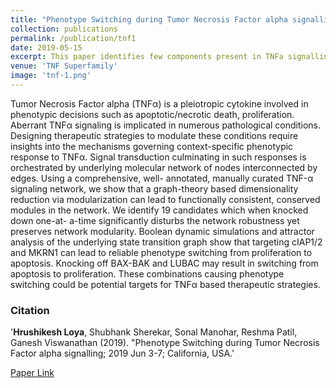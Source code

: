 ```yaml
---
title: "Phenotype Switching during Tumor Necrosis Factor alpha signalling"
collection: publications
permalink: /publication/tnf1
date: 2019-05-15
excerpt: This paper identifies few components present in TNFa signalling which when perturbed leads to phenotype switch. It uses graph-theory based based dimensionality reduction technique to identify the candidates.
venue: 'TNF Superfamily'
image: 'tnf-1.png'
---
```

Tumor Necrosis Factor alpha (TNFα) is a pleiotropic
cytokine involved in phenotypic decisions such as
apoptotic/necrotic death, proliferation. Aberrant TNFα
signaling is implicated in numerous pathological
conditions. Designing therapeutic strategies to modulate
these conditions require insights into the mechanisms
governing context-specific phenotypic response to TNFα.
Signal transduction culminating in such responses is
orchestrated by underlying molecular network of nodes
interconnected by edges. Using a comprehensive, well-
annotated, manually curated TNF-α signaling network,
we show that a graph-theory based dimensionality
reduction via modularization can lead to functionally
consistent, conserved modules in the network. We
identify 19 candidates which when knocked down one-at-
a-time significantly disturbs the network robustness yet
preserves network modularity. Boolean dynamic
simulations and attractor analysis of the underlying state
transition graph show that targeting cIAP1/2 and MKRN1
can lead to reliable phenotype switching from
proliferation to apoptosis. Knocking off BAX-BAK and
LUBAC may result in switching from apoptosis to
proliferation. These combinations causing phenotype
switching could be potential targets for TNFα based
therapeutic strategies.

### Citation
'<b>Hrushikesh Loya</b>, Shubhank Sherekar, Sonal Manohar, Reshma Patil, Ganesh Viswanathan (2019). &quot;Phenotype Switching during Tumor Necrosis Factor alpha signalling; 2019 Jun 3-7; California, USA</i>.'

[Paper Link](https://2019tnfconference.org/scientific-program-1)
